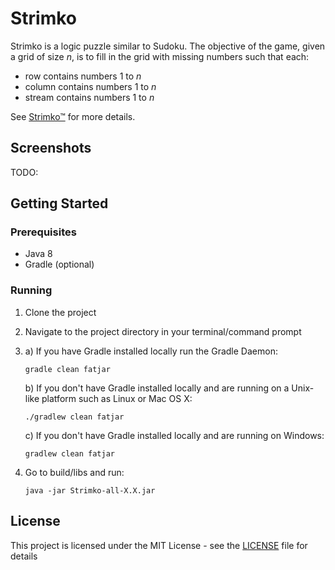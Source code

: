 # Strimko

Strimko is a logic puzzle similar to Sudoku. The objective of the game, given a grid of size *n*, is to fill
in the grid with missing numbers such that each:
* row contains numbers 1 to *n*
* column contains numbers 1 to *n*
* stream contains numbers 1 to *n*

See [Strimko™](http://www.strimko.com/index.htm) for more details.

## Screenshots
TODO:

## Getting Started

### Prerequisites
* Java 8
* Gradle (optional)

### Running
1. Clone the project
2. Navigate to the project directory in your terminal/command prompt
3. a) If you have Gradle installed locally run the Gradle Daemon:

    ```
    gradle clean fatjar
    ```
   b) If you don't have Gradle installed locally and are running on a Unix-like platform such as Linux or Mac OS X:
    ```
    ./gradlew clean fatjar
    ```
   c) If you don't have Gradle installed locally and are running on Windows:
    ```
    gradlew clean fatjar
    ```   
4. Go to build/libs and run:
    ```
    java -jar Strimko-all-X.X.jar
    ```

## License

This project is licensed under the MIT License - see the [LICENSE](LICENSE) file for details
